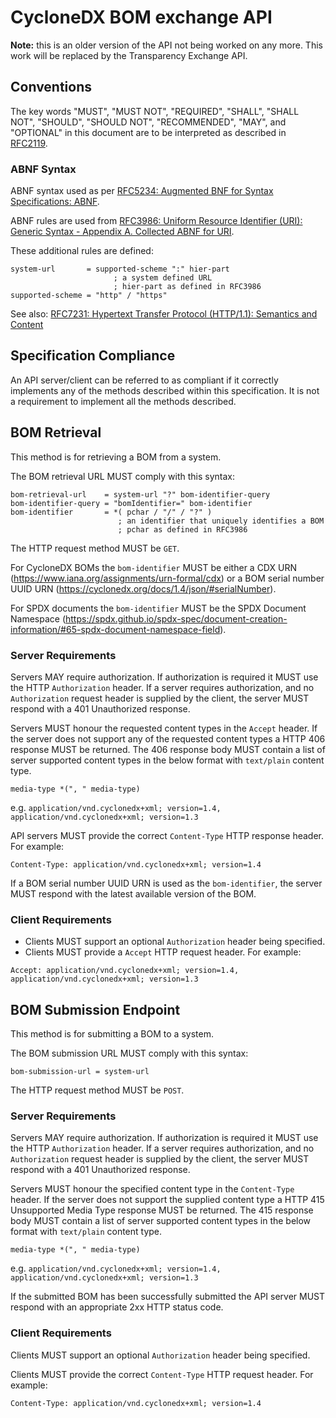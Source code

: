 # CycloneDX BOM exchange API

**Note:** this is an older version of the API not being worked on any more. This
work will be replaced by the Transparency Exchange API.

## Conventions

The key words "MUST", "MUST NOT", "REQUIRED", "SHALL", "SHALL NOT", "SHOULD",
"SHOULD NOT", "RECOMMENDED", "MAY", and "OPTIONAL" in this document are to be
interpreted as described in [RFC2119](http://www.ietf.org/rfc/rfc2119.txt).

### ABNF Syntax

ABNF syntax used as per
[RFC5234: Augmented BNF for Syntax Specifications: ABNF](https://datatracker.ietf.org/doc/html/rfc5234).

ABNF rules are used from
[RFC3986: Uniform Resource Identifier (URI): Generic Syntax - Appendix A. Collected ABNF for URI](https://datatracker.ietf.org/doc/html/rfc3986/#appendix-A).

These additional rules are defined:

```abnf
system-url       = supported-scheme ":" hier-part
                       ; a system defined URL
                       ; hier-part as defined in RFC3986
supported-scheme = "http" / "https"
```

See also:
[RFC7231: Hypertext Transfer Protocol (HTTP/1.1): Semantics and Content](https://datatracker.ietf.org/doc/html/rfc7231)

## Specification Compliance

An API server/client can be referred to as compliant if it correctly implements
any of the methods described within this specification. It is not a requirement
to implement all the methods described.

## BOM Retrieval

This method is for retrieving a BOM from a system.

The BOM retrieval URL MUST comply with this syntax:

```abnf
bom-retrieval-url    = system-url "?" bom-identifier-query
bom-identifier-query = "bomIdentifier=" bom-identifier
bom-identifier       = *( pchar / "/" / "?" )
                        ; an identifier that uniquely identifies a BOM
                        ; pchar as defined in RFC3986
```

The HTTP request method MUST be `GET`.

For CycloneDX BOMs the `bom-identifier` MUST be either a CDX URN
(https://www.iana.org/assignments/urn-formal/cdx) or a BOM serial number UUID
URN (https://cyclonedx.org/docs/1.4/json/#serialNumber).

For SPDX documents the `bom-identifier` MUST be the SPDX Document Namespace
(https://spdx.github.io/spdx-spec/document-creation-information/#65-spdx-document-namespace-field).

### Server Requirements

Servers MAY require authorization. If authorization is required it MUST use the
HTTP `Authorization` header. If a server requires authorization, and no
`Authorization` request header is supplied by the client, the server MUST
respond with a 401 Unauthorized response.

Servers MUST honour the requested content types in the `Accept` header. If the
server does not support any of the requested content types a HTTP 406 response
MUST be returned. The 406 response body MUST contain a list of server supported
content types in the below format with `text/plain` content type.

```abnf
media-type *(", " media-type)
```

e.g.
`application/vnd.cyclonedx+xml; version=1.4, application/vnd.cyclonedx+xml; version=1.3`

API servers MUST provide the correct `Content-Type` HTTP response header. For
example:

```http
Content-Type: application/vnd.cyclonedx+xml; version=1.4
```

If a BOM serial number UUID URN is used as the `bom-identifier`, the server MUST
respond with the latest available version of the BOM.

### Client Requirements

- Clients MUST support an optional `Authorization` header being specified.
- Clients MUST provide a `Accept` HTTP request header. For example:

```http
Accept: application/vnd.cyclonedx+xml; version=1.4, application/vnd.cyclonedx+xml; version=1.3
```

## BOM Submission Endpoint

This method is for submitting a BOM to a system.

The BOM submission URL MUST comply with this syntax:

```abnf
bom-submission-url = system-url
```

The HTTP request method MUST be `POST`.

### Server Requirements

Servers MAY require authorization. If authorization is required it MUST use the
HTTP `Authorization` header. If a server requires authorization, and no
`Authorization` request header is supplied by the client, the server MUST
respond with a 401 Unauthorized response.

Servers MUST honour the specified content type in the `Content-Type` header. If
the server does not support the supplied content type a HTTP 415 Unsupported
Media Type response MUST be returned. The 415 response body MUST contain a list
of server supported content types in the below format with `text/plain` content
type.

```abnf
media-type *(", " media-type)
```

e.g.
`application/vnd.cyclonedx+xml; version=1.4, application/vnd.cyclonedx+xml; version=1.3`

If the submitted BOM has been successfully submitted the API server MUST respond
with an appropriate 2xx HTTP status code.

### Client Requirements

Clients MUST support an optional `Authorization` header being specified.

Clients MUST provide the correct `Content-Type` HTTP request header. For
example:

```http
Content-Type: application/vnd.cyclonedx+xml; version=1.4
```
